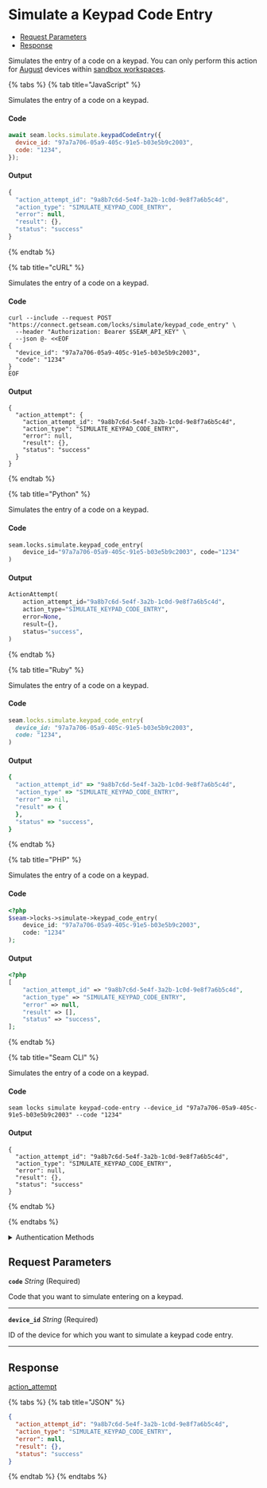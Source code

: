 # Simulate a Keypad Code Entry

- [Request Parameters](#request-parameters)
- [Response](#response)

Simulates the entry of a code on a keypad. You can only perform this action for [August](https://docs.seam.co/latest/device-and-system-integration-guides/august-locks) devices within [sandbox workspaces](../../../core-concepts/workspaces/README.md#sandbox-workspaces).


{% tabs %}
{% tab title="JavaScript" %}

Simulates the entry of a code on a keypad.

#### Code

```javascript
await seam.locks.simulate.keypadCodeEntry({
  device_id: "97a7a706-05a9-405c-91e5-b03e5b9c2003",
  code: "1234",
});
```

#### Output

```javascript
{
  "action_attempt_id": "9a8b7c6d-5e4f-3a2b-1c0d-9e8f7a6b5c4d",
  "action_type": "SIMULATE_KEYPAD_CODE_ENTRY",
  "error": null,
  "result": {},
  "status": "success"
}
```
{% endtab %}

{% tab title="cURL" %}

Simulates the entry of a code on a keypad.

#### Code

```curl
curl --include --request POST "https://connect.getseam.com/locks/simulate/keypad_code_entry" \
  --header "Authorization: Bearer $SEAM_API_KEY" \
  --json @- <<EOF
{
  "device_id": "97a7a706-05a9-405c-91e5-b03e5b9c2003",
  "code": "1234"
}
EOF
```

#### Output

```curl
{
  "action_attempt": {
    "action_attempt_id": "9a8b7c6d-5e4f-3a2b-1c0d-9e8f7a6b5c4d",
    "action_type": "SIMULATE_KEYPAD_CODE_ENTRY",
    "error": null,
    "result": {},
    "status": "success"
  }
}
```
{% endtab %}

{% tab title="Python" %}

Simulates the entry of a code on a keypad.

#### Code

```python
seam.locks.simulate.keypad_code_entry(
    device_id="97a7a706-05a9-405c-91e5-b03e5b9c2003", code="1234"
)
```

#### Output

```python
ActionAttempt(
    action_attempt_id="9a8b7c6d-5e4f-3a2b-1c0d-9e8f7a6b5c4d",
    action_type="SIMULATE_KEYPAD_CODE_ENTRY",
    error=None,
    result={},
    status="success",
)
```
{% endtab %}

{% tab title="Ruby" %}

Simulates the entry of a code on a keypad.

#### Code

```ruby
seam.locks.simulate.keypad_code_entry(
  device_id: "97a7a706-05a9-405c-91e5-b03e5b9c2003",
  code: "1234",
)
```

#### Output

```ruby
{
  "action_attempt_id" => "9a8b7c6d-5e4f-3a2b-1c0d-9e8f7a6b5c4d",
  "action_type" => "SIMULATE_KEYPAD_CODE_ENTRY",
  "error" => nil,
  "result" => {
  },
  "status" => "success",
}
```
{% endtab %}

{% tab title="PHP" %}

Simulates the entry of a code on a keypad.

#### Code

```php
<?php
$seam->locks->simulate->keypad_code_entry(
    device_id: "97a7a706-05a9-405c-91e5-b03e5b9c2003",
    code: "1234"
);
```

#### Output

```php
<?php
[
    "action_attempt_id" => "9a8b7c6d-5e4f-3a2b-1c0d-9e8f7a6b5c4d",
    "action_type" => "SIMULATE_KEYPAD_CODE_ENTRY",
    "error" => null,
    "result" => [],
    "status" => "success",
];
```
{% endtab %}

{% tab title="Seam CLI" %}

Simulates the entry of a code on a keypad.

#### Code

```seam_cli
seam locks simulate keypad-code-entry --device_id "97a7a706-05a9-405c-91e5-b03e5b9c2003" --code "1234"
```

#### Output

```seam_cli
{
  "action_attempt_id": "9a8b7c6d-5e4f-3a2b-1c0d-9e8f7a6b5c4d",
  "action_type": "SIMULATE_KEYPAD_CODE_ENTRY",
  "error": null,
  "result": {},
  "status": "success"
}
```
{% endtab %}

{% endtabs %}


<details>

<summary>Authentication Methods</summary>

- API key
- Personal access token
  <br>Must also include the `seam-workspace` header in the request.

To learn more, see [Authentication](https://docs.seam.co/latest/api/authentication).
</details>

## Request Parameters

**`code`** *String* (Required)

Code that you want to simulate entering on a keypad.

---

**`device_id`** *String* (Required)

ID of the device for which you want to simulate a keypad code entry.

---


## Response

[action\_attempt](./)


{% tabs %}
{% tab title="JSON" %}



```json
{
  "action_attempt_id": "9a8b7c6d-5e4f-3a2b-1c0d-9e8f7a6b5c4d",
  "action_type": "SIMULATE_KEYPAD_CODE_ENTRY",
  "error": null,
  "result": {},
  "status": "success"
}
```
{% endtab %}
{% endtabs %}

